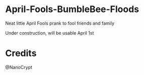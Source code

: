 # April-Fools-BumbleBee-Floods
Neat little April Fools prank to fool friends and family

Under construction, will be usable April 1st

# Credits
@NanoCrypt
